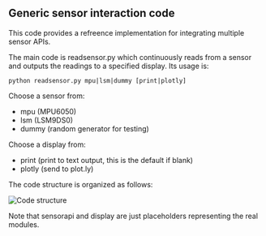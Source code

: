 
## Generic sensor interaction code

This code provides a refreence implementation for integrating multiple sensor APIs. 

The main code is readsensor.py which continuously reads from a sensor and outputs the readings to a specified display. Its usage is:

```
python readsensor.py mpu|lsm|dummy [print|plotly]
```
Choose a sensor from:
* mpu (MPU6050)
* lsm (LSM9DS0) 
* dummy (random generator for testing)

Choose a display from:
* print (print to text output, this is the default if blank)
* plotly (send to plot.ly)

The code structure is organized as follows:

![Code structure](https://yuml.me/diagram/plain;dir:LR/class/[readsensor]-%3E[%3C%3Cdisplay%3E%3E],%20[%3C%3Cdisplay%3E%3E]%5E-.-[printOut],%20[%3C%3Cdisplay%3E%3E]%5E-.-[plotlyOut],%20[readsensor]-%3E[%3C%3Csensorapi%3E%3E],%20[%3C%3Csensorapi%3E%3E]%5E-.-[dummysensor],%20[%3C%3Csensorapi%3E%3E]%5E-.-[mpu6050api],%20[%3C%3Csensorapi%3E%3E]%5E-.-[lsm9ds0api])

<!--- 
Original code passed to yuml.me:
https://yuml.me/diagram/plain;dir:LR/class/[readsensor]->[<<display>>], [<<display>>]^-.-[printOut], [<<display>>]^-.-[plotlyOut], [readsensor]->[<<sensorapi>>], [<<sensorapi>>]^-.-[dummysensor], [<<sensorapi>>]^-.-[mpu6050api], [<<sensorapi>>]^-.-[lsm9ds0api] 
--->

Note that sensorapi and display are just placeholders representing the real modules.



